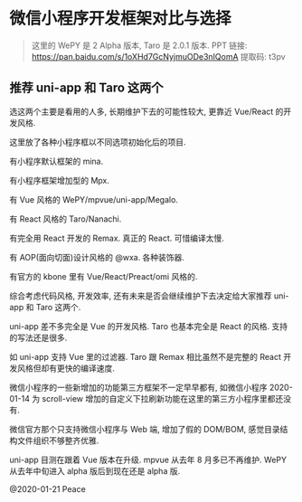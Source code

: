 # 微信小程序开发框架对比与选择

> 这里的 WePY 是 2 Alpha 版本, Taro 是 2.0.1 版本. 
> PPT 链接: <a href="https://pan.baidu.com/s/1oXHd7GcNyjmuODe3nIQomA" target="_blank">https://pan.baidu.com/s/1oXHd7GcNyjmuODe3nIQomA</a> 提取码: t3pv

## 推荐 uni-app 和 Taro 这两个

选这两个主要是看用的人多, 长期维护下去的可能性较大, 更靠近 Vue/React 的开发风格.

这里放了各种小程序框以不同选项初始化后的项目.

有小程序默认框架的 mina.

有小程序框架增加型的 Mpx.

有 Vue 风格的 WePY/mpvue/uni-app/Megalo.

有 React 风格的 Taro/Nanachi.

有完全用 React 开发的 Remax. 真正的 React. 可惜编译太慢.

有 AOP(面向切面)设计风格的 @wxa. 各种装饰器.

有官方的 kbone 里有 Vue/React/Preact/omi 风格的.

综合考虑代码风格, 开发效率, 还有未来是否会继续维护下去决定给大家推荐 uni-app 和 Taro 这两个.

uni-app 差不多完全是 Vue 的开发风格. Taro 也基本完全是 React 的风格. 支持的写法还是很多.

如 uni-app 支持 Vue 里的过滤器. Taro 跟 Remax 相比虽然不是完整的 React 开发风格但却有更快的编译速度.

微信小程序的一些新增加的功能第三方框架不一定早早都有, 如微信小程序 2020-01-14 为 scroll-view 增加的自定义下拉刷新功能在这里的第三方小程序里都还没有.

微信官方那个只支持微信小程序与 Web 端, 增加了假的 DOM/BOM, 感觉目录结构文件组织不够整齐优雅.

uni-app 目测在跟着 Vue 版本在升级. mpvue 从去年 8 月多已不再维护. WePY 从去年中旬进入  alpha 版后到现在还是 alpha 版.

@2020-01-21 Peace
